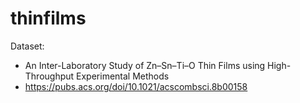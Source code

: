 # thinfilms

Dataset:
- An Inter-Laboratory Study of Zn–Sn–Ti–O Thin Films using High-Throughput Experimental Methods
- https://pubs.acs.org/doi/10.1021/acscombsci.8b00158
